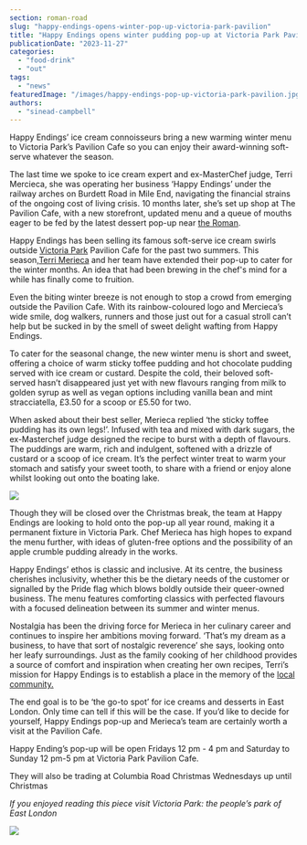 ```yaml
---
section: roman-road
slug: "happy-endings-opens-winter-pop-up-victoria-park-pavilion"
title: "Happy Endings opens winter pudding pop-up at Victoria Park Pavilion"
publicationDate: "2023-11-27"
categories: 
  - "food-drink"
  - "out"
tags: 
  - "news"
featuredImage: "/images/happy-endings-pop-up-victoria-park-pavilion.jpg"
authors: 
  - "sinead-campbell"
---
```


Happy Endings’ ice cream connoisseurs bring a new warming winter menu to Victoria Park’s Pavilion Cafe so you can enjoy their award-winning soft-serve whatever the season.

The last time we spoke to ice cream expert and ex-MasterChef judge, Terri Mercieca, she was operating her business ‘Happy Endings’ under the railway arches on Burdett Road in Mile End, navigating the financial strains of the ongoing cost of living crisis. 10 months later, she’s set up shop at The Pavilion Cafe, with a new storefront, updated menu and a queue of mouths eager to be fed by the latest dessert pop-up near [the Roman](https://romanroadlondon.com/roman-road-market-history/). 

Happy Endings has been selling its famous soft-serve ice cream swirls outside [Victoria Park](https://romanroadlondon.com/victoria-park-snow-photos/) Pavilion Cafe for the past two summers. This season,[Terri Merieca](https://romanroadlondon.com/terri-mercieca-masterchef-lgbt-ice-cream-mile-end/) and her team have extended their pop-up to cater for the winter months. An idea that had been brewing in the chef's mind for a while has finally come to fruition. 

Even the biting winter breeze is not enough to stop a crowd from emerging outside the Pavilion Cafe. With its rainbow-coloured logo and Mercieca’s wide smile, dog walkers, runners and those just out for a casual stroll can’t help but be sucked in by the smell of sweet delight wafting from Happy Endings. 

To cater for the seasonal change, the new winter menu is short and sweet, offering a choice of warm sticky toffee pudding and hot chocolate pudding served with ice cream or custard. Despite the cold, their beloved soft-served hasn’t disappeared just yet with new flavours ranging from milk to golden syrup as well as vegan options including vanilla bean and mint stracciatella, £3.50 for a scoop or £5.50 for two. 

When asked about their best seller, Merieca replied ‘the sticky toffee pudding has its own legs!’. Infused with tea and mixed with dark sugars, the ex-Masterchef judge designed the recipe to burst with a depth of flavours. The puddings are warm, rich and indulgent, softened with a drizzle of custard or a scoop of ice cream. It’s the perfect winter treat to warm your stomach and satisfy your sweet tooth, to share with a friend or enjoy alone whilst looking out onto the boating lake.  

![](/images/victoria-park-happy-endings-pop-up-pudding-1024x683.jpg)

Though they will be closed over the Christmas break, the team at Happy Endings are looking to hold onto the pop-up all year round, making it a permanent fixture in Victoria Park. Chef Merieca has high hopes to expand the menu further, with ideas of gluten-free options and the possibility of an apple crumble pudding already in the works. 

Happy Endings’ ethos is classic and inclusive. At its centre, the business cherishes inclusivity, whether this be the dietary needs of the customer or signalled by the Pride flag which blows boldly outside their queer-owned business. The menu features comforting classics with perfected flavours with a focused delineation between its summer and winter menus.

Nostalgia has been the driving force for Merieca in her culinary career and continues to inspire her ambitions moving forward. ‘That’s my dream as a business, to have that sort of nostalgic reverence’ she says, looking onto her leafy surroundings. Just as the family cooking of her childhood provides a source of comfort and inspiration when creating her own recipes, Terri’s mission for Happy Endings is to establish a place in the memory of the [local community.](https://romanroadlondon.com/connect/) 

The end goal is to be ‘the go-to spot’ for ice creams and desserts in East London. Only time can tell if this will be the case. If you’d like to decide for yourself, Happy Endings pop-up and Merieca’s team are certainly worth a visit at the Pavilion Cafe. 

Happy Ending’s pop-up will be open Fridays 12 pm - 4 pm and Saturday to Sunday 12 pm-5 pm at Victoria Park Pavilion Cafe. 

They will also be trading at Columbia Road Christmas Wednesdays up until Christmas 

_If you enjoyed reading this piece visit Victoria Park: the people’s park of East London_

![](/images/happy-endings-terri-shea-victoria-park--1024x683.jpg)


